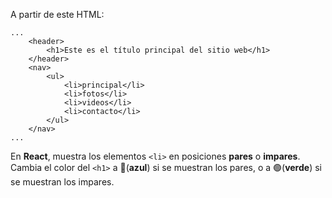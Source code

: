 A partir de este HTML: 

```
...
	<header>
		<h1>Este es el título principal del sitio web</h1> 
	</header> 
	<nav> 
		<ul> 
			<li>principal</li> 
			<li>fotos</li> 
			<li>videos</li> 
			<li>contacto</li> 
		</ul> 
	</nav>
...
 ```

En **React**, muestra los elementos `<li>` en posiciones **pares** o **impares**. Cambia el color del `<h1>` a 🔵(**azul**) si se muestran los pares, o a 🟢(**verde**) si se muestran los impares.
